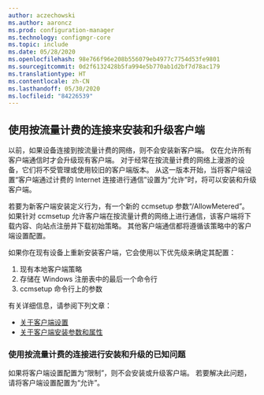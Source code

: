 ```yaml
---
author: aczechowski
ms.author: aaroncz
ms.prod: configuration-manager
ms.technology: configmgr-core
ms.topic: include
ms.date: 05/28/2020
ms.openlocfilehash: 98e766f96e208b556079eb4977c7754d53fe9801
ms.sourcegitcommit: 0d2f6132428b5fa994e5b770ab1d2bf7d78ac179
ms.translationtype: HT
ms.contentlocale: zh-CN
ms.lasthandoff: 05/30/2020
ms.locfileid: "84226539"
---
```

## <a name="install-and-upgrade-the-client-on-a-metered-connection"></a><a name="bkmk_meter"></a> 使用按流量计费的连接来安装和升级客户端

<!--6976145-->

以前，如果设备连接到按流量计费的网络，则不会安装新客户端。 仅在允许所有客户端通信时才会升级现有客户端。 对于经常在按流量计费的网络上漫游的设备，它们将不受管理或使用较旧的客户端版本。 从这一版本开始，当将客户端设置“客户端通过计费的 Internet 连接进行通信”设置为“允许”时，将可以安装和升级客户端。

若要为新客户端安装定义行为，有一个新的 ccmsetup 参数“/AllowMetered”。 如果针对 ccmsetup 允许客户端在按流量计费的网络上进行通信，该客户端将下载内容、向站点注册并下载初始策略。 其他客户端通信都将遵循该策略中的客户端设置配置。

如果你在现有设备上重新安装客户端，它会使用以下优先级来确定其配置：

1. 现有本地客户端策略
1. 存储在 Windows 注册表中的最后一个命令行
1. ccmsetup 命令行上的参数

有关详细信息，请参阅下列文章：

- [关于客户端设置](../../../../clients/deploy/about-client-settings.md#client-communication-on-metered-internet-connections)
- [关于客户端安装参数和属性](../../../../clients/deploy/about-client-installation-properties.md)

### <a name="known-issue-with-install-and-upgrade-on-metered-connections"></a>使用按流量计费的连接进行安装和升级的已知问题
<!-- 7330894 -->
如果将客户端设置配置为“限制”，则不会安装或升级客户端。 若要解决此问题，请将客户端设置配置为“允许”。
